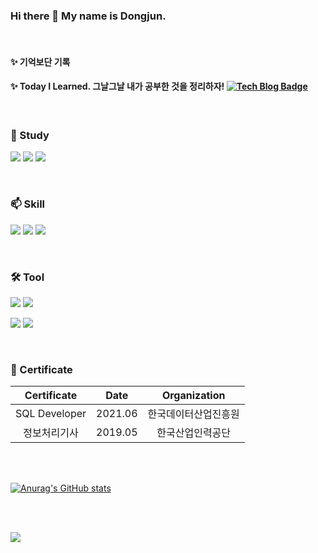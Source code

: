 ### Hi there 👋 My name is Dongjun. 

<br>

#### ✨ 기억보단 기록
#### ✨ Today I Learned. 그날그날 내가 공부한 것을 정리하자! [![Tech Blog Badge](http://img.shields.io/badge/-Blog-black?style=flat-square&logo=github&link=https://dongjun6343.github.io/)](https://dongjun6343.github.io/)


<br>

### 🌱 Study
<img src="https://img.shields.io/badge/-Spring-6DB33F?logo=Spring&logoColor="> <img src="https://img.shields.io/badge/-Kafka-231F20?logo=Apache Kafka&logoColor="> <img src="https://img.shields.io/badge/-JPA-59666C?logo=Hibernate&logoColor=white"> 

<br>

### 📫 Skill  
  <!-- 자바 -->
  <img src="https://img.shields.io/badge/-Java-007396?logo=java&logoColor="> <img src="https://img.shields.io/badge/-JSP-007396?logo=java&logoColor="> <img src="https://img.shields.io/badge/-Oracle-F80000?logo=oracle&logoColor=">

<br>

### 🛠️ Tool
  <!-- IDE -->
  <img src="https://img.shields.io/badge/-Eclipse-2C2255?logo=eclipseide&logoColor=">
  
  <!-- DB툴 -->
  <img src="https://img.shields.io/badge/-SQL Developer-F80000?logo=oracle&logoColor=">

  
  <!-- 버전관리 -->
  <img src="https://img.shields.io/badge/-Git-F05032?logo=Git&logoColor=white"> <img src="https://img.shields.io/badge/-SVC-FF3E00?logo=SVC&logoColor=white">

<br>

### 📖 Certificate

|Certificate|Date|Organization|
|:---:|:---:|:---:|
|SQL Developer|2021.06|한국데이터산업진흥원|
|정보처리기사|2019.05|한국산업인력공단|

<br>
<br>

[![Anurag's GitHub stats](https://github-readme-stats.vercel.app/api?username=dongjun6343&theme=buefy&show_icons=true)](https://github.com/dongjun6343/github-readme-stats)

<br>
<br>

<a href="https://github.com/dongjun6343"><img src="https://hits.seeyoufarm.com/api/count/incr/badge.svg?url=https%3A%2F%2Fgithub.com%2Fdongjun6343&count_bg=%233DB2C8&title_bg=%23555555&icon=staffbase.svg&icon_color=%23E7E7E7&title=hits&edge_flat=true"/></a>



<!--
**dongjun6343/dongjun6343** is a ✨ _special_ ✨ repository because its `README.md` (this file) appears on your GitHub profile.

<img src="https://img.shields.io/badge/이름-색상코드?style=flat-square&logo=로고명&logoColor=로고색"/>

<img src="https://img.shields.io/badge/Firebase-FFCA28?style=flat-square&logo=firebase&logoColor=white"/>

공식 로고 색상과 정확한 로고 이름 모아보는 사이트
https://simpleicons.org/

Here are some ideas to get you started:

- 🔭 I’m currently working on ...
- 🌱 I’m currently learning ...
- 👯 I’m looking to collaborate on ...
- 🤔 I’m looking for help with ...
- 💬 Ask me about ...
- 📫 How to reach me: ...
- 😄 Pronouns: ...
- ⚡ Fun fact: ...
-->
